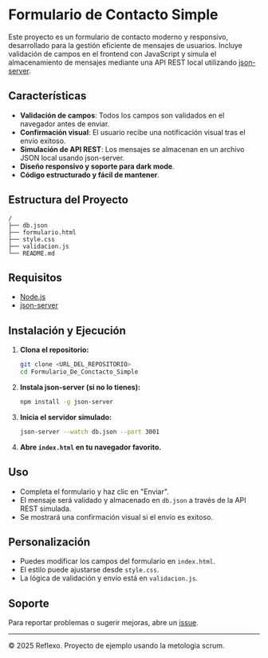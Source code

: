 # Formulario de Contacto Simple

Este proyecto es un formulario de contacto moderno y responsivo, desarrollado para la gestión eficiente de mensajes de usuarios. Incluye validación de campos en el frontend con JavaScript y simula el almacenamiento de mensajes mediante una API REST local utilizando [json-server](https://github.com/typicode/json-server).

## Características

- **Validación de campos**: Todos los campos son validados en el navegador antes de enviar.
- **Confirmación visual**: El usuario recibe una notificación visual tras el envío exitoso.
- **Simulación de API REST**: Los mensajes se almacenan en un archivo JSON local usando json-server.
- **Diseño responsivo y soporte para dark mode**.
- **Código estructurado y fácil de mantener**.

## Estructura del Proyecto

```
/
├── db.json
├── formulario.html
├── style.css
├── validacion.js
└── README.md
```

## Requisitos

- [Node.js](https://nodejs.org/)
- [json-server](https://github.com/typicode/json-server)

## Instalación y Ejecución

1. **Clona el repositorio:**
   ```sh
   git clone <URL_DEL_REPOSITORIO>
   cd Formulario_De_Conctacto_Simple
   ```

2. **Instala json-server (si no lo tienes):**
   ```sh
   npm install -g json-server
   ```

3. **Inicia el servidor simulado:**
   ```sh
   json-server --watch db.json --port 3001
   ```

4. **Abre `index.html` en tu navegador favorito.**

## Uso

- Completa el formulario y haz clic en "Enviar".
- El mensaje será validado y almacenado en `db.json` a través de la API REST simulada.
- Se mostrará una confirmación visual si el envío es exitoso.

## Personalización

- Puedes modificar los campos del formulario en `index.html`.
- El estilo puede ajustarse desde `style.css`.
- La lógica de validación y envío está en `validacion.js`.

## Soporte

Para reportar problemas o sugerir mejoras, abre un [issue](https://github.com/tuusuario/Formulario_De_Conctacto_Simple/issues).

---

© 2025 Reflexo. Proyecto de ejemplo usando la metologia scrum.
